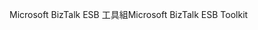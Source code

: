 <span data-ttu-id="fb2f6-101">Microsoft BizTalk ESB 工具組</span><span class="sxs-lookup"><span data-stu-id="fb2f6-101">Microsoft BizTalk ESB Toolkit</span></span>